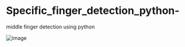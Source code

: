# Specific_finger_detection_python-

middle finger detection using python 


![image](https://user-images.githubusercontent.com/26451679/136775457-1c68238d-a141-4a02-a376-1513ffae4ee3.png)
